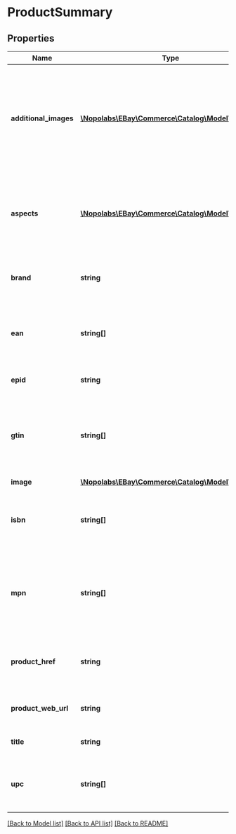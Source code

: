 # ProductSummary

## Properties
Name | Type | Description | Notes
------------ | ------------- | ------------- | -------------
**additional_images** | [**\Nopolabs\EBay\Commerce\Catalog\Model\Image[]**](Image.md) | Contains information about additional images associated with this product. For the primary image, see the image container. | [optional] 
**aspects** | [**\Nopolabs\EBay\Commerce\Catalog\Model\Aspect[]**](Aspect.md) | Contains an array of the category aspects and their values that are associated with this product. | [optional] 
**brand** | **string** | The manufacturer&#39;s brand name for this product. | [optional] 
**ean** | **string[]** | A list of all European Article Numbers (EANs) that identify this product. | [optional] 
**epid** | **string** | The eBay product ID of this product. | [optional] 
**gtin** | **string[]** | A list of all GTINs that identify this product. This includes all of the values returned in the ean, isbn, and upc fields. | [optional] 
**image** | [**\Nopolabs\EBay\Commerce\Catalog\Model\Image**](Image.md) |  | [optional] 
**isbn** | **string[]** | A list of all International Standard Book Numbers (ISBNs) that identify this product. | [optional] 
**mpn** | **string[]** | A list of all Manufacturer Product Number (MPN) values that the manufacturer uses to identify this product. | [optional] 
**product_href** | **string** | The URI of the getProduct call request that retrieves this product&#39;s details. | [optional] 
**product_web_url** | **string** | The URL for this product&#39;s eBay product page. | [optional] 
**title** | **string** | The title of this product on eBay. | [optional] 
**upc** | **string[]** | A list of Universal Product Codes (UPCs) that identify this product. | [optional] 

[[Back to Model list]](../README.md#documentation-for-models) [[Back to API list]](../README.md#documentation-for-api-endpoints) [[Back to README]](../README.md)


